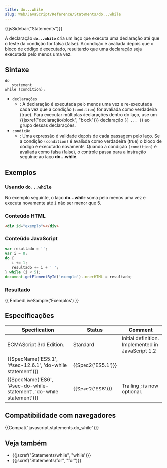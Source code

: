 ```yaml
---
title: do...while
slug: Web/JavaScript/Reference/Statements/do...while
---
```


{{jsSidebar("Statements")}}

A declaração **`do...while`** cria um laço que executa uma declaração até que o teste da condição for falsa (false). A condição é avaliada depois que o bloco de código é executado, resultando que uma declaração seja executada pelo menos uma vez.

## Sintaxe

```
do
   statement
while (condition);
```

- `declarações`
  - : A declaração é executada pelo menos uma vez e re-executada cada vez que a condição (`condition`) for avaliada como verdadeira (true). Para executar múltiplas declarações dentro do laço, use um {{jsxref("declaração/block", "block")}} declaração (`{ ... }`) ao grupo dessas declarações.
- `condição`
  - : Uma expressão é validade depois de cada passagem pelo laço. Se a condição `(condition)` é avaliada como verdadeira (true) o bloco de código é executado novamente. Quando a condição `(condition)` é avaliada como falsa (false), o controle passa para a instrução seguinte ao laço **do...while**.

## Exemplos

### Usando `do...while`

No exemplo seguinte, o laço **do...while** soma pelo menos uma vez e executa novamente até `i` não ser menor que 5.

### Conteúdo HTML

```html
<div id="exemplo"></div>
```

### Conteúdo JavaScript

```js
var resultado = '';
var i = 0;
do {
   i += 1;
   resultado += i + ' ';
} while (i < 5);
document.getElementById('exemplo').innerHTML = resultado;
```

### Resultado

{{ EmbedLiveSample('Exemplos') }}

## Especificações

| Specification                                                                                | Status                   | Comment                                           |
| -------------------------------------------------------------------------------------------- | ------------------------ | ------------------------------------------------- |
| ECMAScript 3rd Edition.                                                                      | Standard                 | Initial definition. Implemented in JavaScript 1.2 |
| {{SpecName('ES5.1', '#sec-12.6.1', 'do-while statement')}}                 | {{Spec2('ES5.1')}} |                                                   |
| {{SpecName('ES6', '#sec-do-while-statement', 'do-while statement')}} | {{Spec2('ES6')}}     | Trailing ; is now optional.                       |

## Compatibilidade com navegadores

{{Compat("javascript.statements.do_while")}}

## Veja também

- {{jsxref("Statements/while", "while")}}
- {{jsxref("Statements/for", "for")}}
